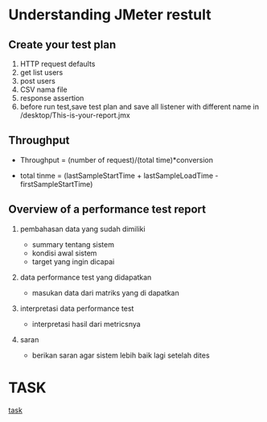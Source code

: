 # Understanding JMeter restult

## Create your test plan

1) HTTP request defaults 
2) get list users
3) post users
4) CSV nama file
5) response assertion
6) before run test,save test plan and save all listener with different name in 
   /desktop/This-is-your-report.jmx

## Throughput

- Throughput = (number of request)/(total time)*conversion

- total tinme = (lastSampleStartTime + lastSampleLoadTime - firstSampleStartTime)

## Overview of a performance test report

1) pembahasan data yang sudah dimiliki 

   - summary tentang sistem
   - kondisi awal sistem
   - target yang ingin dicapai

2) data performance test yang didapatkan

   - masukan data dari matriks yang di dapatkan

3) interpretasi data performance test

   - interpretasi hasil dari metricsnya

4) saran

   - berikan saran agar sistem lebih baik lagi setelah dites


# TASK 

[task](./praktikum/task.md)